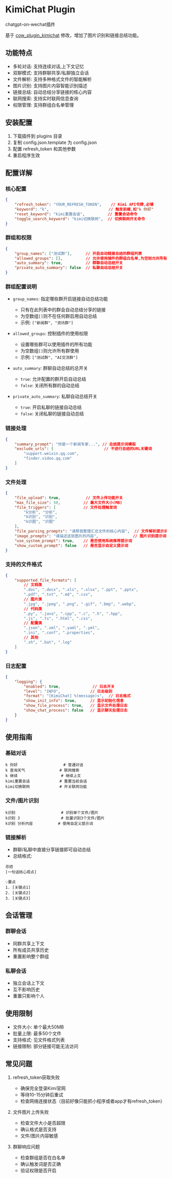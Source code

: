# KimiChat Plugin

chatgpt-on-wechat插件

基于 [cow_plugin_kimichat](https://github.com/LargeCupPanda/cow_plugin_kimichat) 修改，增加了图片识别和链接总结功能。

## 功能特点

- 多轮对话: 支持连续对话,上下文记忆
- 双聊模式: 支持群聊共享/私聊独立会话
- 文件解析: 支持多种格式文件的智能解析
- 图片识别: 支持图片内容智能识别描述
- 链接总结: 自动总结分享链接的核心内容
- 联网搜索: 支持实时联网信息查询
- 权限管理: 支持群组白名单管理

## 安装配置

1. 下载插件到 plugins 目录
2. 复制 config.json.template 为 config.json
3. 配置 refresh_token 和其他参数
4. 重启程序生效

## 配置详解

### 核心配置
```json
{
    "refresh_token": "YOUR_REFRESH_TOKEN",    // Kimi API令牌,必填
    "keyword": "k",                          // 触发前缀,如"k 你好"
    "reset_keyword": "kimi重置会话",          // 重置会话命令
    "toggle_search_keyword": "kimi切换联网",  // 切换联网开关命令
}
```

### 群组和权限
```json
{
    "group_names": ["测试群"],      // 开启自动链接总结的群组列表
    "allowed_groups": [],          // 允许使用插件的群组白名单,为空则允许所有群组
    "auto_summary": true,          // 群聊自动总结开关
    "private_auto_summary": false  // 私聊自动总结开关
}
```

### 群组配置说明
- `group_names`: 指定哪些群开启链接自动总结功能
  - 只有在此列表中的群会自动总结分享的链接
  - 为空数组`[]`则不在任何群启用自动总结
  - 示例: `["新闻群", "资讯群"]`

- `allowed_groups`: 控制插件的使用权限
  - 设置哪些群可以使用插件的所有功能
  - 为空数组`[]`则允许所有群使用
  - 示例: `["测试群", "AI交流群"]`

- `auto_summary`: 群聊自动总结的总开关
  - `true`: 允许配置的群开启自动总结
  - `false`: 关闭所有群的自动总结

- `private_auto_summary`: 私聊自动总结开关
  - `true`: 开启私聊的链接自动总结
  - `false`: 关闭私聊的链接自动总结

### 链接处理
```json
{
    "summary_prompt": "你是一个新闻专家...", // 总结提示词模板
    "exclude_urls": [                      // 不进行总结的URL关键词
        "support.weixin.qq.com",
        "finder.video.qq.com"
    ]
}
```

### 文件处理
```json
{
    "file_upload": true,           // 文件上传功能开关
    "max_file_size": 50,          // 最大文件大小(MB)
    "file_triggers": [            // 文件处理触发词
        "k分析", "分析",
        "k识别", "识别", 
        "k识图", "识图"
    ],
    "file_parsing_prompts": "请帮我整理汇总文件的核心内容",  // 文件解析提示词
    "image_prompts": "请描述这张图片的内容",               // 图片识别提示词
    "use_system_prompt": true,    // 是否使用系统推荐提示词
    "show_custom_prompt": false   // 是否显示自定义提示词
}
```

### 支持的文件格式
```json
{
    "supported_file_formats": [
        // 文档类
        ".doc", ".docx", ".xls", ".xlsx", ".ppt", ".pptx",
        ".pdf", ".txt", ".md", ".csv",
        // 图片类
        ".jpg", ".jpeg", ".png", ".gif", ".bmp", ".webp",
        // 代码类
        ".py", ".java", ".cpp", ".c", ".h", ".hpp",
        ".js", ".ts", ".html", ".css",
        // 配置类
        ".json", ".xml", ".yaml", ".yml", 
        ".ini", ".conf", ".properties",
        // 其他
        ".sh", ".bat", ".log"
    ]
}
```

### 日志配置
```json
{
    "logging": {
        "enabled": true,              // 日志开关
        "level": "INFO",             // 日志级别
        "format": "[KimiChat] %(message)s",  // 日志格式
        "show_init_info": true,      // 显示初始化信息
        "show_file_process": true,   // 显示文件处理日志
        "show_chat_process": false   // 显示聊天处理日志
    }
}
```

## 使用指南

### 基础对话
```
k 你好                    # 普通对话
k 查询天气               # 联网搜索
k 继续                   # 继续上文
kimi重置会话             # 重置当前会话
kimi切换联网             # 开关联网功能
```

### 文件/图片识别
```
k识别                    # 识别单个文件/图片
k识别 3                  # 批量识别3个文件/图片
k识别 分析内容           # 使用自定义提示词

```

### 链接解析
- 群聊/私聊中直接分享链接即可自动总结
- 总结格式:
```
总结
[一句话核心观点]

💡要点
1. [关键点1]
2. [关键点2]
3. [关键点3]
```

## 会话管理

### 群聊会话
- 同群共享上下文
- 所有成员共享历史
- 重置影响整个群组

### 私聊会话  
- 独立会话上下文
- 互不影响历史
- 重置只影响个人

## 使用限制

- 文件大小: 单个最大50MB
- 批量上限: 最多50个文件
- 支持格式: 见文件格式列表
- 链接限制: 部分链接可能无法访问

## 常见问题

1. refresh_token获取失败
   - 确保完全登录Kimi官网
   - 等待10-15分钟后重试
   - 检查网络连接状态（目前好像只能抓小程序或者app才有refresh_token）

2. 文件图片上传失败
   - 检查文件大小是否超限
   - 确认格式是否支持
   - 文件/图片内容敏感

3. 群聊响应问题
   - 检查群组是否在白名单
   - 确认触发词是否正确
   - 验证权限是否开启

